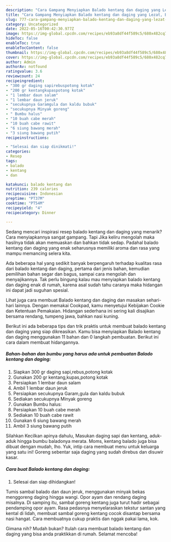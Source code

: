 ```yaml
---
description: "Cara Gampang Menyiapkan Balado kentang dan daging yang Lezat, Buat Buka Puasa}"
title: "Cara Gampang Menyiapkan Balado kentang dan daging yang Lezat, Buat Buka Puasa}"
slug: 777-cara-gampang-menyiapkan-balado-kentang-dan-daging-yang-lezat-buat-buka-puasa
category: Uncategorized
date: 2022-05-16T00:42:30.977Z
image: https://img-global.cpcdn.com/recipes/eb93a8df44f589c5/680x482cq70/balado-kentang-dan-daging-foto-resep-utama.jpg
hideToc: false
enableToc: true
enableTocContent: false
thumbnail: https://img-global.cpcdn.com/recipes/eb93a8df44f589c5/680x482cq70/balado-kentang-dan-daging-foto-resep-utama.jpg
cover: https://img-global.cpcdn.com/recipes/eb93a8df44f589c5/680x482cq70/balado-kentang-dan-daging-foto-resep-utama.jpg
author: Admin
authorAv: notfound
ratingvalue: 3.6
reviewcount: 24
recipeingredient:
- "300 gr daging sapirebuspotong kotak"
- "200 gr kentangkupaspotong kotak"
- "1 lembar daun salam"
- "1 lembar daun jeruk"
- "secukupnya Garamgula dan kaldu bubuk"
- "secukupnya Minyak goreng"
- " Bumbu halus"
- "10 buah cabe merah"
- "10 buah cabe rawit"
- "6 siung bawang merah"
- "3 siung bawang putih"
recipeinstructions:

- "Selesai dan siap dinikmati!"
categories:
- Resep
tags:
- balado
- kentang
- dan

katakunci: balado kentang dan 
nutrition: 239 calories
recipecuisine: Indonesian
preptime: "PT37M"
cooktime: "PT54M"
recipeyield: "4"
recipecategory: Dinner

---
```



Sedang mencari inspirasi resep balado kentang dan daging yang menarik? Cara menyiapkannya sangat gampang. Tapi Jika keliru mengolah maka hasilnya tidak akan memuaskan dan bahkan tidak sedap. Padahal balado kentang dan daging yang enak seharusnya memiliki aroma dan rasa yang mampu memancing selera kita.


Ada beberapa hal yang sedikit banyak berpengaruh terhadap kualitas rasa dari balado kentang dan daging, pertama dari jenis bahan, kemudian pemilihan bahan segar dan bagus, sampai cara mengolah dan menyajikannya. Tak perlu bingung kalau mau menyiapkan balado kentang dan daging enak di rumah, karena asal sudah tahu caranya maka hidangan ini dapat jadi suguhan spesial.

Lihat juga cara membuat Balado kentang dan daging dan masakan sehari-hari lainnya. Dengan memakai Cookpad, kamu menyetujui Kebijakan Cookie dan Ketentuan Pemakaian. Hidangan sederhana ini sering kali disajikan bersama rendang, tumpeng jawa, bahkan nasi kuning.


Berikut ini ada beberapa tips dan trik praktis untuk membuat balado kentang dan daging yang siap dikreasikan. Kamu bisa menyiapkan Balado kentang dan daging menggunakan 11 bahan dan 0 langkah pembuatan. Berikut ini cara dalam membuat hidangannya.

<!--inarticleads1-->

##### Bahan-bahan dan bumbu yang harus ada untuk pembuatan Balado kentang dan daging:

1. Siapkan 300 gr daging sapi,rebus,potong kotak
1. Gunakan 200 gr kentang,kupas,potong kotak
1. Persiapkan 1 lembar daun salam
1. Ambil 1 lembar daun jeruk
1. Persiapkan secukupnya Garam,gula dan kaldu bubuk
1. Sediakan secukupnya Minyak goreng
1. Gunakan  Bumbu halus:
1. Persiapkan 10 buah cabe merah
1. Sediakan 10 buah cabe rawit
1. Gunakan 6 siung bawang merah
1. Ambil 3 siung bawang putih


Silahkan Kecilkan apinya dahulu, Masukan daging sapi dan kentang, aduk-aduk hingga bumbu baladonya merata. Moms, kentang balado juga bisa dibuat dengan mudah, lho. Yuk, intip cara membuat menu untuk keluarga yang satu ini! Goreng sebentar saja daging yang sudah direbus dan disuwir kasar. 

<!--inarticleads2-->

##### Cara buat Balado kentang dan daging:


1. Selesai dan siap dihidangkan!

Tumis sambal balado dan daun jeruk, menggunakan minyak bekas menggoreng daging hingga wangi. Opor ayam dan rendang daging misalnya. Di samping itu, sambal goreng kentang juga turut hadir sebagai pendamping opor ayam. Rasa pedasnya menyelaraskan tekstur santan yang kental di lidah, membuat sambal goreng kentang cocok disantap bersama nasi hangat. Cara membuatnya cukup praktis dan nggak pakai lama, kok. 

Gimana nih? Mudah bukan? Itulah cara membuat balado kentang dan daging yang bisa anda praktikkan di rumah. Selamat mencoba!

